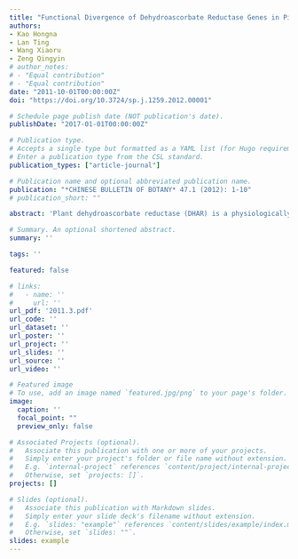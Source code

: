 ```yaml
---
title: "Functional Divergence of Dehydroascorbate Reductase Genes in Pinus Densata, P. Tabulaeformis and P. Yunnanensis"
authors:
- Kao Hongna
- Lan Ting
- Wang Xiaoru
- Zeng Qingyin
# author_notes:
# - "Equal contribution"
# - "Equal contribution"
date: "2011-10-01T00:00:00Z"
doi: "https://doi.org/10.3724/sp.j.1259.2012.00001" 

# Schedule page publish date (NOT publication's date).
publishDate: "2017-01-01T00:00:00Z"

# Publication type.
# Accepts a single type but formatted as a YAML list (for Hugo requirements).
# Enter a publication type from the CSL standard.
publication_types: ["article-journal"]

# Publication name and optional abbreviated publication name.
publication: "*CHINESE BULLETIN OF BOTANY* 47.1 (2012): 1-10"
# publication_short: ""

abstract: 'Plant dehydroascorbate reductase (DHAR) is a physiologically important reducing enzyme in the ascorbateglutathione recycling reaction. In this study, we cloned 6 DHAR genes from a hybrid pine species complex of Pinus densata, P. yunnanensis and P. tabulaeformis. P. densata originated by natural hybridization of P. yunnanensis and P. tabulaeformis. The 6 DHAR genes were divided into 2 types: DHAR1 and DHAR2. Phylogenetic analyses indicated that the 3 DHAR1 and 3 DHAR2 genes from the 3 Pinus species were 2 orthologous groups. DHAR1 and DHAR2 genes originated from an ancestral duplication event that occurred in the most recent common ancestor of the early land plants. P. densata contains a copy of DHAR1 similar to that of P. tabulaeformis and a copy of DHAR2 similar to that of P. yunnanensis. RT-PCR revealed that the 6 DHAR were constitutive expression genes in the 3 Pinus species. The recombinant Pinus DHAR proteins were overexpressed in E. coli and purified by Ni-affinity chromatography. P. densata and P. tabulaeformis DHAR1 proteins showed similar enzymatic activities, catalytic efficiency, thermal stabilities and optimal pH profiles towards substrate DHA but about 300-fold higher enzymatic activities than P. yunnanensis DHAR1 protein. The enzymatic activity and thermal stability of P. densata DHAR2 protein were higher than those of P. tabulaeformis DHAR2 protein. Joint analyses of sequence structure, phylogenetic relationships, expression patterns, enzymatic properties and protein 3-D structure revealed selective DHAR gene composition in the hybrid genome of P. densata. Such a combination of divergent copies of DHAR gene in P. densata may have adaptive implications for its colonization of novel habitats on the Tibetan Plateau.'

# Summary. An optional shortened abstract.
summary: ''

tags: ''

featured: false

# links:
#   - name: ''
#     url: ''
url_pdf: '2011.3.pdf'
url_code: ''
url_dataset: ''
url_poster: ''
url_project: ''
url_slides: ''
url_source: ''
url_video: ''

# Featured image
# To use, add an image named `featured.jpg/png` to your page's folder. 
image:
  caption: ''
  focal_point: ""
  preview_only: false

# Associated Projects (optional).
#   Associate this publication with one or more of your projects.
#   Simply enter your project's folder or file name without extension.
#   E.g. `internal-project` references `content/project/internal-project/index.md`.
#   Otherwise, set `projects: []`.
projects: []

# Slides (optional).
#   Associate this publication with Markdown slides.
#   Simply enter your slide deck's filename without extension.
#   E.g. `slides: "example"` references `content/slides/example/index.md`.
#   Otherwise, set `slides: ""`.
slides: example
---
```



